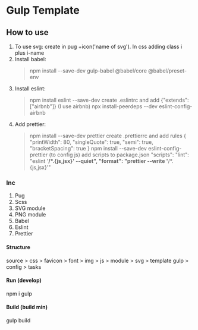# Gulp Template

## How to use

1.  To use svg: create in pug +icon('name of svg'). In css adding class i plus i-name
2.  Install babel:
    > npm install --save-dev gulp-babel @babel/core @babel/preset-env
3.  Install eslint:
    > npm install eslint --save-dev
    > create .eslintrc and add {"extends": ["airbnb"]} (I use airbnb)
    > npx install-peerdeps --dev eslint-config-airbnb
4.  Add prettier:
    > npm install --save-dev prettier
    > create .prettierrc and add rules {
          "printWidth": 80,
          "singleQuote": true,
          "semi": true,
          "bracketSpacing": true
    }
    > npm install --save-dev eslint-config-prettier (to config js)
    > add scripts to package.json "scripts":
    > "lint": "eslint '**/\*.{js,jsx}' --quiet",
    > "format": "prettier --write '**/\*.{js,jsx}'"

### Inc

1. Pug
2. Scss
3. SVG module
4. PNG module
5. Babel
6. Eslint
7. Prettier

#### Structure

source > css > favicon > font > img > js > module > svg > template
gulp > config > tasks

#### Run (develop)

npm i
gulp

#### Build (build min)

gulp build
